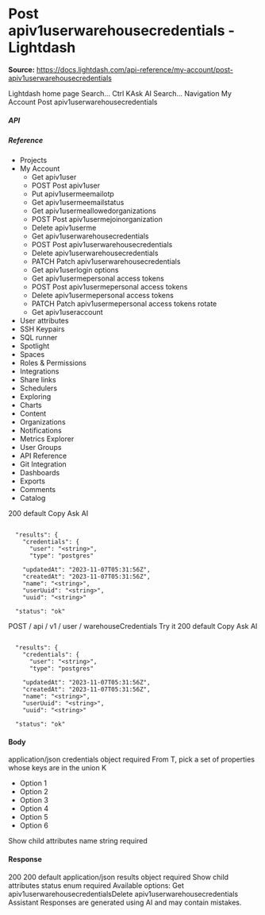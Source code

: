 # Post apiv1userwarehousecredentials - Lightdash

**Source:** https://docs.lightdash.com/api-reference/my-account/post-apiv1userwarehousecredentials

Lightdash home page
Search...
Ctrl KAsk AI
Search...
Navigation
My Account
Post apiv1userwarehousecredentials
##### API


##### Reference
  * Projects
  * My Account
    * Get apiv1user
    * POST
Post apiv1user
    * Put apiv1usermeemailotp
    * Get apiv1usermeemailstatus
    * Get apiv1usermeallowedorganizations
    * POST
Post apiv1usermejoinorganization
    * Delete apiv1userme
    * Get apiv1userwarehousecredentials
    * POST
Post apiv1userwarehousecredentials
    * Delete apiv1userwarehousecredentials
    * PATCH
Patch apiv1userwarehousecredentials
    * Get apiv1userlogin options
    * Get apiv1usermepersonal access tokens
    * POST
Post apiv1usermepersonal access tokens
    * Delete apiv1usermepersonal access tokens
    * PATCH
Patch apiv1usermepersonal access tokens rotate
    * Get apiv1useraccount
  * User attributes
  * SSH Keypairs
  * SQL runner
  * Spotlight
  * Spaces
  * Roles & Permissions
  * Integrations
  * Share links
  * Schedulers
  * Exploring
  * Charts
  * Content
  * Organizations
  * Notifications
  * Metrics Explorer
  * User Groups
  * API Reference
  * Git Integration
  * Dashboards
  * Exports
  * Comments
  * Catalog


200
default
Copy
Ask AI
```

  "results": {
    "credentials": {
      "user": "<string>",
      "type": "postgres"

    "updatedAt": "2023-11-07T05:31:56Z",
    "createdAt": "2023-11-07T05:31:56Z",
    "name": "<string>",
    "userUuid": "<string>",
    "uuid": "<string>"

  "status": "ok"

```

POST
/
api
/
v1
/
user
/
warehouseCredentials
Try it
200
default
Copy
Ask AI
```

  "results": {
    "credentials": {
      "user": "<string>",
      "type": "postgres"

    "updatedAt": "2023-11-07T05:31:56Z",
    "createdAt": "2023-11-07T05:31:56Z",
    "name": "<string>",
    "userUuid": "<string>",
    "uuid": "<string>"

  "status": "ok"

```

#### Body
application/json
credentials
object
required
From T, pick a set of properties whose keys are in the union K
  * Option 1
  * Option 2
  * Option 3
  * Option 4
  * Option 5
  * Option 6


Show child attributes
name
string
required
#### Response
200
200 default
application/json
results
object
required
Show child attributes
status
enum<string>
required
Available options: 
Get apiv1userwarehousecredentialsDelete apiv1userwarehousecredentials
Assistant
Responses are generated using AI and may contain mistakes.


